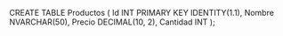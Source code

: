 CREATE TABLE Productos (
    Id INT PRIMARY KEY IDENTITY(1.1),
    Nombre NVARCHAR(50),
    Precio DECIMAL(10, 2),
    Cantidad INT
);
